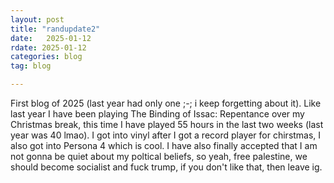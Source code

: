 ```yaml
---
layout: post
title: "randupdate2"
date:   2025-01-12
rdate: 2025-01-12
categories: blog
tag: blog

---
```


First blog of 2025 (last year had only one ;-; i keep forgetting about it). Like last year I have been playing The Binding of Issac: Repentance over my Christmas break, this time I have played 55 hours in the last two weeks (last year was 40 lmao). I got into vinyl after I got a record player for chirstmas, I also got into Persona 4 which is cool. I have also finally accepted that I am not gonna be quiet about my poltical beliefs, so yeah, free palestine, we should become socialist and fuck trump, if you don't like that, then leave ig.